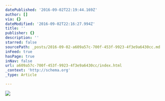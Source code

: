 ```yaml
---
datePublished: '2016-09-02T22:19:44.169Z'
author: []
via: {}
dateModified: '2016-09-02T22:16:27.994Z'
title: ''
publisher: {}
description: ''
starred: false
sourcePath: _posts/2016-09-02-a609a57c-700f-453f-9923-4f3e9a6430cc.md
inFeed: true
hasPage: true
inNav: false
url: a609a57c-700f-453f-9923-4f3e9a6430cc/index.html
_context: 'http://schema.org'
_type: Article

---
```

![](https://the-grid-user-content.s3-us-west-2.amazonaws.com/9990a6e8-e524-4f51-b938-559112ab615d.jpg)